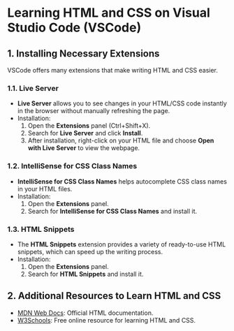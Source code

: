 # Learning HTML and CSS on Visual Studio Code (VSCode)

## 1. Installing Necessary Extensions

VSCode offers many extensions that make writing HTML and CSS easier.

### 1.1. Live Server
- **Live Server** allows you to see changes in your HTML/CSS code instantly in the browser without manually refreshing the page.
- Installation:
    1. Open the **Extensions** panel (Ctrl+Shift+X).
    2. Search for **Live Server** and click **Install**.
    3. After installation, right-click on your HTML file and choose **Open with Live Server** to view the webpage.

### 1.2. IntelliSense for CSS Class Names
- **IntelliSense for CSS Class Names** helps autocomplete CSS class names in your HTML files.
- Installation:
    1. Open the **Extensions** panel.
    2. Search for **IntelliSense for CSS Class Names** and install it.

### 1.3. HTML Snippets
- The **HTML Snippets** extension provides a variety of ready-to-use HTML snippets, which can speed up the writing process.
- Installation:
    1. Open the **Extensions** panel.
    2. Search for **HTML Snippets** and install it.

## 2. Additional Resources to Learn HTML and CSS

- [MDN Web Docs](https://developer.mozilla.org/en-US/docs/Web/HTML): Official HTML documentation.
- [W3Schools](https://www.w3schools.com/html/): Free online resource for learning HTML and CSS.

